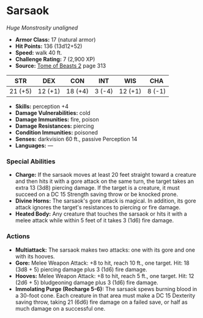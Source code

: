 # Sarsaok

*Huge* *Monstrosity* *unaligned*

- **Armor Class:** 17 (natural armor)
- **Hit Points:** 136 (13d12+52)
- **Speed:** walk 40 ft.
- **Challenge Rating:** 7 (2,900 XP)
- **Source:** [Tome of Beasts 2](https://koboldpress.com/kpstore/product/tome-of-beasts-2-for-5th-edition) page 313

| STR | DEX | CON | INT | WIS | CHA |
| --- | --- | --- | --- | --- | --- |
| 21 (+5) | 12 (+1) | 18 (+4) | 3 (-4) | 12 (+1) | 8 (-1) |

- **Skills:** perception +4
- **Damage Vulnerabilities:** cold
- **Damage Immunities:** fire, poison
- **Damage Resistances:** piercing
- **Condition Immunities:** poisoned
- **Senses:** darkvision 60 ft., passive Perception 14
- **Languages:** —

### Special Abilities

- **Charge:** If the sarsaok moves at least 20 feet straight toward a creature and then hits it with a gore attack on the same turn, the target takes an extra 13 (3d8) piercing damage. If the target is a creature, it must succeed on a DC 15 Strength saving throw or be knocked prone.
- **Divine Horns:** The sarsaok's gore attack is magical. In addition, its gore attack ignores the target's resistances to piercing or fire damage.
- **Heated Body:** Any creature that touches the sarsaok or hits it with a melee attack while within 5 feet of it takes 3 (1d6) fire damage.

### Actions

- **Multiattack:** The sarsaok makes two attacks: one with its gore and one with its hooves.
- **Gore:** Melee Weapon Attack: +8 to hit, reach 10 ft., one target. Hit: 18 (3d8 + 5) piercing damage plus 3 (1d6) fire damage.
- **Hooves:** Melee Weapon Attack: +8 to hit, reach 5 ft., one target. Hit: 12 (2d6 + 5) bludgeoning damage plus 3 (1d6) fire damage.
- **Immolating Purge (Recharge 5-6):** The sarsaok spews burning blood in a 30-foot cone. Each creature in that area must make a DC 15 Dexterity saving throw, taking 21 (6d6) fire damage on a failed save, or half as much damage on a successful one.


